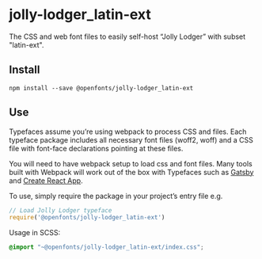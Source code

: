 
# jolly-lodger_latin-ext

The CSS and web font files to easily self-host “Jolly Lodger” with subset "latin-ext".

## Install

`npm install --save @openfonts/jolly-lodger_latin-ext`

## Use

Typefaces assume you’re using webpack to process CSS and files. Each typeface
package includes all necessary font files (woff2, woff) and a CSS file with
font-face declarations pointing at these files.

You will need to have webpack setup to load css and font files. Many tools built
with Webpack will work out of the box with Typefaces such as [Gatsby](https://github.com/gatsbyjs/gatsby)
and [Create React App](https://github.com/facebookincubator/create-react-app).

To use, simply require the package in your project’s entry file e.g.

```javascript
// Load Jolly Lodger typeface
require('@openfonts/jolly-lodger_latin-ext')
```

Usage in SCSS:
```scss
@import "~@openfonts/jolly-lodger_latin-ext/index.css";
```
